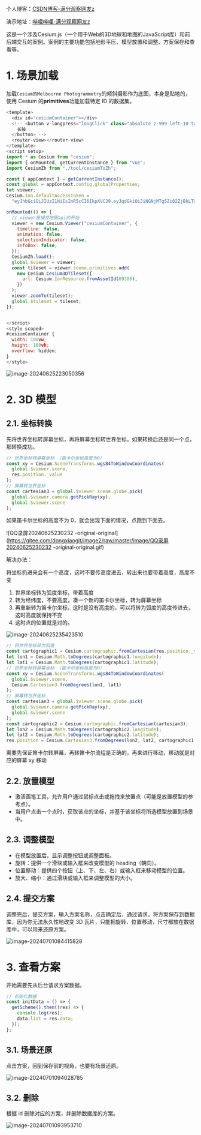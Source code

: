 
个人博客：[CSDN博客-满分观察网友z](https://douglas.blog.csdn.net)

演示地址：[哔哩哔哩-满分观察网友z](https://www.bilibili.com/video/BV1m8hKevEYq/?vd_source=357afc534780d3213e21f2e5fef2cffc)

这是一个涉及Cesium.js（一个用于Web的3D地球和地图的JavaScript库）和前后端交互的案例。案例的主要功能包括地形平压、模型放置和调整、方案保存和查看等。

# 1. 场景加载

加载`Cesium的Melbourne Photogrammetry`的倾斜摄影作为底图，本身是贴地的，使用 Cesium 的**primitives**功能加载特定 ID 的数据集。

```js
<template>
  <div id="cesiumContainer"></div>
  <!-- <button v-longpress="longClick" class="absolute z-999 left-10 top-10">
    长按
  </button> -->
  <router-view></router-view>
</template>
<script setup>
import * as Cesium from "cesium";
import { onMounted, getCurrentInstance } from "vue";
import CesiumZh from "./tool/cesiumToZh";

const { appContext } = getCurrentInstance();
const global = appContext.config.globalProperties;
let viewer;
Cesium.Ion.defaultAccessToken =
  "eyJhbGciOiJIUzI1NiIsInR5cCI6IkpXVCJ9.eyJqdGkiOiJiNGNjMTg5Zi02ZjBkLTQyOGItOWUzMS1iYmU0OTdjMWJlZTUiLCJpZCI6MTk2NDAxLCJpYXQiOjE3MDgzMzI4MzJ9.Ig6iAuXmLNdwcJlSmvSHhaR6xsmKCRhAkEkjAo7PYPM";

onMounted(() => {
  // viewer是操控地图api的开始
  viewer = new Cesium.Viewer("cesiumContainer", {
    timeline: false,
    animation: false,
    selectionIndicator: false,
    infoBox: false,
  });
  CesiumZh.load();
  global.$viewer = viewer;
  const tileset = viewer.scene.primitives.add(
    new Cesium.Cesium3DTileset({
      url: Cesium.IonResource.fromAssetId(69380),
    })
  );
  viewer.zoomTo(tileset);
  global.$tileset = tileset;
});


</script>
<style scoped>
#cesiumContainer {
  width: 100vw;
  height: 100vh;
  overflow: hidden;
}
</style>

```

![image-20240625223050356](https://gitee.com/dongxiaogit/image2/raw/master/image/image-20240625223050356.png)

# 2. 3D 模型

## 2.1. 坐标转换

先将世界坐标转屏幕坐标，再将屏幕坐标转世界坐标，如果转换后还是同一个点，那转换成功。

```js
// 世界坐标转屏幕坐标 （笛卡尔坐标高度为0）
const xy = Cesium.SceneTransforms.wgs84ToWindowCoordinates(
  global.$viewer.scene,
  res.position._value
);
// 屏幕转世界坐标
const cartesian3 = global.$viewer.scene.globe.pick(
  global.$viewer.camera.getPickRay(xy),
  global.$viewer.scene
);
```

如果笛卡尔坐标的高度不为 0，就会出现下面的情况，点跑到下面去。

![QQ录屏20240625230232 -original-original](https://gitee.com/dongxiaogit/image2/raw/master/image/QQ录屏20240625230232 -original-original.gif)

解决办法：

将坐标扔进来会有一个高度，这时不要传高度进去，转出来也要带着高度，高度不变

1. 世界坐标转为弧度坐标，带着高度
2. 转为经纬度，不要高度，凑一个新的笛卡尔坐标，转为屏幕坐标
3. 再重新转为笛卡尔坐标，这时是没有高度的，可以将转为弧度的高度传进去，这时高度就保持不变
4. 这时点的位置就是对的。

![image-20240625235423510](https://gitee.com/dongxiaogit/image2/raw/master/image/image-20240625235423510.png)

```js
// 将世界坐标转为弧度
const cartographic1 = Cesium.cartographic.fromCartesian(res.position._value);
let lon1 = Cesium.Math.toDegrees(cartographic1.longitude);
let lat1 = Cesium.Math.toDegrees(cartographic1.latitude);
// 世界坐标转屏幕坐标 （笛卡尔坐标高度为0）
const xy = Cesium.SceneTransforms.wgs84ToWindowCoordinates(
  global.$viewer.scene,
  Cesium.Cartesian3.fromDegrees(lon1, lat1)
);
// 屏幕转世界坐标
const cartesian3 = global.$viewer.scene.globe.pick(
  global.$viewer.camera.getPickRay(xy),
  global.$viewer.scene
);
const cartographic2 = Cesium.cartographic.fromCartesian(cartesian3);
let lon2 = Cesium.Math.toDegrees(cartographic2.longitude);
let lat2 = Cesium.Math.toDegrees(cartographic2.latitude);
res.position = Cesium.Cartesian3.fromDegrees(lon2, lat2, cartographic1.height);
```

需要先保证笛卡尔转屏幕，再转笛卡尔流程是正确的，再来进行移动，移动就是对应的屏幕 xy 移动

## 2.2. 放置模型

- 激活画笔工具，允许用户通过鼠标点击或拖拽来放置点（可能是放置模型的参考点）。
- 当用户点击一个点时，获取该点的坐标，并基于该坐标将所选模型放置到场景中。

## 2.3. 调整模型

- 在模型放置后，显示调整按钮或调整面板。
- 旋转：提供一个滑块或输入框来改变模型的 heading（朝向）。
- 位置移动：提供四个按钮（上、下、左、右）或输入框来移动模型的位置。
- 放大、缩小：通过滑块或输入框来调整模型的大小。

## 2.4. 提交方案

调整完后，提交方案，输入方案名称，点击确定后，通过请求，将方案保存到数据库，因为你无法永久性地改变 3D 瓦片，只能把旋转、位置移动，尺寸都放在数据库中，可以用来还原方案。

![image-20240701084415828](https://gitee.com/dongxiaogit/image2/raw/master/image/image-20240701084415828.png)

# 3. 查看方案

开始需要先从后台请求方案数据。

```js
// 初始化数据
const initData = () => {
  getScheme().then((res) => {
    console.log(res);
    data.list = res.data;
  });
};
```

## 3.1. 场景还原

点击方案，回到保存前的视角，也要有场景还原。

![image-20240701094028785](https://gitee.com/dongxiaogit/image2/raw/master/image/image-20240701094028785.png)

## 3.2. 删除

根据 id 删除对应的方案，并删除数据库的方案。

![image-20240701093953710](https://gitee.com/dongxiaogit/image2/raw/master/image/image-20240701093953710.png)
